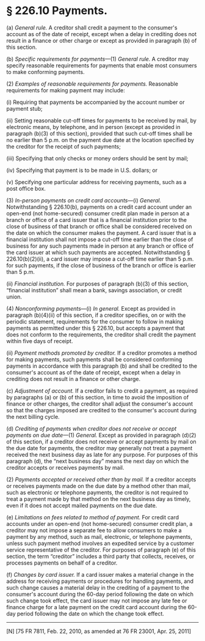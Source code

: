 # § 226.10   Payments.

(a) *General rule.* A creditor shall credit a payment to the consumer's account as of the date of receipt, except when a delay in crediting does not result in a finance or other charge or except as provided in paragraph (b) of this section.


(b) *Specific requirements for payments*—(1) *General rule.* A creditor may specify reasonable requirements for payments that enable most consumers to make conforming payments.


(2) *Examples of reasonable requirements for payments.* Reasonable requirements for making payment may include:


(i) Requiring that payments be accompanied by the account number or payment stub;


(ii) Setting reasonable cut-off times for payments to be received by mail, by electronic means, by telephone, and in person (except as provided in paragraph (b)(3) of this section), provided that such cut-off times shall be no earlier than 5 p.m. on the payment due date at the location specified by the creditor for the receipt of such payments;


(iii) Specifying that only checks or money orders should be sent by mail;


(iv) Specifying that payment is to be made in U.S. dollars; or


(v) Specifying one particular address for receiving payments, such as a post office box.


(3) *In-person payments on credit card accounts*—(i) *General.* Notwithstanding § 226.10(b), payments on a credit card account under an open-end (not home-secured) consumer credit plan made in person at a branch or office of a card issuer that is a financial institution prior to the close of business of that branch or office shall be considered received on the date on which the consumer makes the payment. A card issuer that is a financial institution shall not impose a cut-off time earlier than the close of business for any such payments made in person at any branch or office of the card issuer at which such payments are accepted. Notwithstanding § 226.10(b)(2)(ii), a card issuer may impose a cut-off time earlier than 5 p.m. for such payments, if the close of business of the branch or office is earlier than 5 p.m.


(ii) *Financial institution.* For purposes of paragraph (b)(3) of this section, “financial institution” shall mean a bank, savings association, or credit union.


(4) *Nonconforming payments*—(i) *In general.* Except as provided in paragraph (b)(4)(ii) of this section, if a creditor specifies, on or with the periodic statement, requirements for the consumer to follow in making payments as permitted under this § 226.10, but accepts a payment that does not conform to the requirements, the creditor shall credit the payment within five days of receipt.


(ii) *Payment methods promoted by creditor.* If a creditor promotes a method for making payments, such payments shall be considered conforming payments in accordance with this paragraph (b) and shall be credited to the consumer's account as of the date of receipt, except when a delay in crediting does not result in a finance or other charge.


(c) *Adjustment of account.* If a creditor fails to credit a payment, as required by paragraphs (a) or (b) of this section, in time to avoid the imposition of finance or other charges, the creditor shall adjust the consumer's account so that the charges imposed are credited to the consumer's account during the next billing cycle.


(d) *Crediting of payments when creditor does not receive or accept payments on due date*—(1) *General.* Except as provided in paragraph (d)(2) of this section, if a creditor does not receive or accept payments by mail on the due date for payments, the creditor may generally not treat a payment received the next business day as late for any purpose. For purposes of this paragraph (d), the “next business day” means the next day on which the creditor accepts or receives payments by mail.


(2) *Payments accepted or received other than by mail.* If a creditor accepts or receives payments made on the due date by a method other than mail, such as electronic or telephone payments, the creditor is not required to treat a payment made by that method on the next business day as timely, even if it does not accept mailed payments on the due date.


(e) *Limitations on fees related to method of payment.* For credit card accounts under an open-end (not home-secured) consumer credit plan, a creditor may not impose a separate fee to allow consumers to make a payment by any method, such as mail, electronic, or telephone payments, unless such payment method involves an expedited service by a customer service representative of the creditor. For purposes of paragraph (e) of this section, the term “creditor” includes a third party that collects, receives, or processes payments on behalf of a creditor.


(f) *Changes by card issuer.* If a card issuer makes a material change in the address for receiving payments or procedures for handling payments, and such change causes a material delay in the crediting of a payment to the consumer's account during the 60-day period following the date on which such change took effect, the card issuer may not impose any late fee or finance charge for a late payment on the credit card account during the 60-day period following the date on which the change took effect.



---

[N] [75 FR 7811, Feb. 22, 2010, as amended at 76 FR 23001, Apr. 25, 2011]




